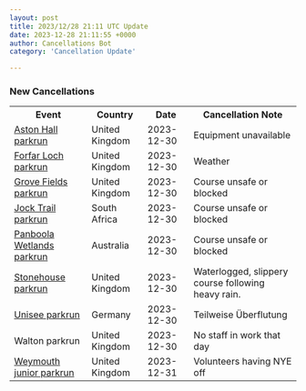 ```yaml
---
layout: post
title: 2023/12/28 21:11 UTC Update
date: 2023-12-28 21:11:55 +0000
author: Cancellations Bot
category: 'Cancellation Update'

---
```


<h3>New Cancellations</h3>
<div class='hscrollable'>
<table style='width: 100%'>
    <tr>
        <th>Event</th>
        <th>Country</th>
        <th>Date</th>
        <th>Cancellation Note</th>
    </tr>
    <tr>
        <td><a href="https://www.parkrun.org.uk/astonhall">Aston Hall parkrun</a></td>
        <td>United Kingdom</td>
        <td>2023-12-30</td>
        <td>Equipment unavailable</td>
    </tr>
    <tr>
        <td><a href="https://www.parkrun.org.uk/forfarloch">Forfar Loch parkrun</a></td>
        <td>United Kingdom</td>
        <td>2023-12-30</td>
        <td>Weather</td>
    </tr>
    <tr>
        <td><a href="https://www.parkrun.org.uk/grovefields">Grove Fields parkrun</a></td>
        <td>United Kingdom</td>
        <td>2023-12-30</td>
        <td>Course unsafe or blocked</td>
    </tr>
    <tr>
        <td><a href="https://www.parkrun.co.za/jocktrail">Jock Trail parkrun</a></td>
        <td>South Africa</td>
        <td>2023-12-30</td>
        <td>Course unsafe or blocked</td>
    </tr>
    <tr>
        <td><a href="https://www.parkrun.com.au/panboolawetlands">Panboola Wetlands parkrun</a></td>
        <td>Australia</td>
        <td>2023-12-30</td>
        <td>Course unsafe or blocked</td>
    </tr>
    <tr>
        <td><a href="https://www.parkrun.org.uk/stonehouse">Stonehouse parkrun</a></td>
        <td>United Kingdom</td>
        <td>2023-12-30</td>
        <td>Waterlogged, slippery course following heavy rain.</td>
    </tr>
    <tr>
        <td><a href="https://www.parkrun.com.de/unisee">Unisee parkrun</a></td>
        <td>Germany</td>
        <td>2023-12-30</td>
        <td>Teilweise Überflutung</td>
    </tr>
    <tr>
        <td>Walton parkrun</td>
        <td>United Kingdom</td>
        <td>2023-12-30</td>
        <td>No staff in work that day</td>
    </tr>
    <tr>
        <td><a href="https://www.parkrun.org.uk/weymouth-juniors">Weymouth junior parkrun</a></td>
        <td>United Kingdom</td>
        <td>2023-12-31</td>
        <td>Volunteers having NYE off</td>
    </tr>
</table>
</div>
